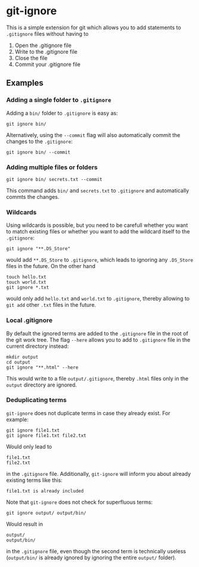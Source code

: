 # git-ignore

This is a simple extension for git which allows you to add statements to `.gitignore` files without having to 

1. Open the .gitignore file
2. Write to the .gitignore file
3. Close the file
4. Commit your .gitignore file

## Examples

### Adding a single folder to `.gitignore`

Adding a `bin/` folder to `.gitignore` is easy as:

```
git ignore bin/
```

Alternatively, using the `--commit` flag will also automatically commit the changes to the `.gitignore`:

```
git ignore bin/ --commit
```

### Adding multiple files or folders

```
git ignore bin/ secrets.txt --commit
```

This command adds `bin/` and `secrets.txt` to `.gitignore` and automatically commts the changes.

### Wildcards

Using wildcards is possible, but you need to be carefull whether you want to match existing files or whether you want to add the wildcard itself to the `.gitignore`:

```
git ignore "**.DS_Store"
```

would add `**.DS_Store` to `.gitignore`, which leads to ignoring any `.DS_Store` files in the future. On the other hand

```
touch hello.txt
touch world.txt
git ignore *.txt
```

would only add `hello.txt` and `world.txt` to `.gitignore`, thereby allowing to `git add` other `.txt` files in the future.

### Local .gitignore

By default the ignored terms are added to the `.gitignore` file in the root of the git work tree. The flag `--here` allows you to add to `.gitignore` file in the current directory instead:

```
mkdir output
cd output
git ignore "**.html" --here
```

This would write to a file `output/.gitignore`, thereby `.html` files only in the `output` directory are ignored.

### Deduplicating terms

`git-ignore` does not duplicate terms in case they already exist. For example:

```
git ignore file1.txt
git ignore file1.txt file2.txt
```

Would only lead to

```
file1.txt
file2.txt
```

in the `.gitignore` file. Additionally, `git-ignore` will inform you about already existing terms like this:

```
file1.txt is already included
```

Note that `git-ignore` does not check for superfluous terms:

```
git ignore output/ output/bin/
```

Would result in

```
output/
output/bin/
```

in the `.gitignore` file, even though the second term is technically useless (`output/bin/` is already ignored by ignoring the entire `output/` folder).


